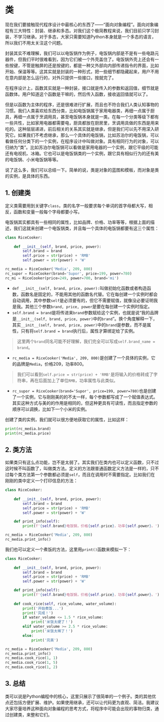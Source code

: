 # 类

现在我们要接触现代程序设计中最核心的东西了——“面向对象编程”。面向对象编程有三大特性：封装、继承和多态。对我们这个极简教程来说，我们目前只学习封装，不学习继承。对于多态，大家只需要知道Python本身就是一个多态的语言，所以我们不用太关注这个问题。

封装其实不难理解，我们可以以电饭锅作为例子，电饭锅内部是不是有一些电路元器件，但我们平时很难看到，因为它们被一个外壳盖住了。电饭锅外壳上还会有一些按键，不管是触屏的还是按键的，都是一种又外部向内部传递指令的界面，比如开始、保温等等。这其实就是封装的一种形式，把一些细节都隐藏起来，用户不用在意内部是怎么运行的，对外只提供一些接口，按就完了。

在程序设计上，函数其实就是一种封装，接口就是传入的参数和返回值，细节就是函数体。用户知道这个函数是干嘛的，然后传入函数，接收返回值就可以了。

但是以函数为主体的程序，还是很难进行扩展，而且也不符合我们人类认知事物的习惯。我们人类喜欢给东西分类，比如电饭锅属于家用电器类，再细一点属于厨具，再细一点属于烹调用具，甚至电饭锅本身就是一类。在每一个分类等级下都有一些共性，比如家用电器都需要电，厨具都放在厨房里，烹调用具做的东西是用来吃的。这种层层递进，前后相关的关系其实就是继承，但是我们可以先不用深入研究它。如果我们不考虑继承，那么一个具体的电饭锅，比如苏泊尔的电饭锅，可以看做任何分类下的一个实例，在程序设计中叫做对象。具有相同行为的对象，可以归纳为“类”。比如苏泊尔电饭锅可以看做是家用电器的一个实例，跟它平级的可能还有电视机、冰箱。它也可以是电饭锅类的一个实例，跟它具有相似行为的还有美的电饭锅、小米电饭锅等等。

说了这么多，我们可以总结一下。简单的说，类是对象的蓝图和模板，而对象是类的实例，是具体的东西。

## 1. 创建类

定义类需要用到关键字`class`，类的名字一般要求每个单词的首字母都大写，相反，函数和变量一般每个字母都要小写。

电饭锅其实都具有一些相同的属性，比如品牌、价格、功率等等，根据上面的描述，我们这就来创建一个电饭锅类，并且每一个具体的电饭锅都要有这三个属性：

```python
class RiceCooker:
    
    def __init__(self, brand, price, power):
        self.brand = brand
        self.price = str(price) + 'RMB'
        self.power = str(power) + 'W'

rc_media = RiceCooker('Media', 209, 800)
rc_supor = RiceCooker(brand='Supor', price=199, power=780)
rc_mi = RiceCooker(price=249, power=700, brand='mi')
```

- `def __init__(self, brand, price, power):`叫做初始化函数或者构造函数，函数名是固定的，不能用其他的函数名代替。它在每创建一个实例时都会自动调用，其中参数`self`是必须要有的，但它不需要赋值，就像没必要证明我是我。其他三个参数`brand, price, power`是要在每创建一个实例时指定。
- `self.brand = brand`是将传进来`brand`参数赋给这个实例，也就是说“我的品牌是`__init__(self, brand, price, power)`中的`brand`”。换个角度解释一下，其实`__init__(self, brand, price, power)`中的`brand`是参数，而不是属性，只有将`self.brand = brand`执行后，属性才算绑定给了实例。

> 这里两个`brand`同名可能不好理解，我们完全可以写成`self.brand_name = brand`。

- `rc_media = RiceCooker('Media', 209, 800)`是创建了一个具体的实例，它的品牌是`Media`，价格209，功率800。

> 我们可以看到`self.price = str(price) + 'RMB'`是将输入的价格转成了字符串，再在后面加上了单位`RMB`，功率属性与此类似。

- `rc_supor = RiceCooker(brand='Supor', price=199, power=780)`也是创建了一个实例，它与刚刚美的的不太一样，每个参数都写成了一个赋值表达式。其实这种方式与美的的作用是相同的，但这种更具有可读性，而且指定参数的顺序可以调换，比如下一个小米的实例。

创建了类的实例，我们就可以很方便地获取它的属性，比如这样：
```python
print(rc_media.brand)
print(rc_media.price)
```

## 2. 类方法

如果类只有这么点功能，岂不是太弱了。其实我们在类内也可以定义函数，只不过这时候不叫函数了，叫做类方法。定义的方法跟普通函数定义方法是一样的，只不过每个类方法第一个参数都必须是`self`，而且在调用时不需要指定。比如我们在刚刚的类中定义一个打印信息的方法：

```python
class RiceCooker:
    
    def __init__(self, brand, price, power):
        self.brand = brand
        self.price = str(price) + 'RMB'
        self.power = str(power) + 'W'

    def print_info(self):
        print(f'{self.brand}电饭锅，价格{self.price}，功率{self.power}。')

rc_media = RiceCooker('Media', 209, 800)
rc_media.print_info()
```

我们也可以定义一个煮饭的方法，这里用`print()`函数来模拟一下：

```python
class RiceCooker:
    
    def __init__(self, brand, price, power):
        self.brand = brand
        self.price = str(price) + 'RMB'
        self.power = str(power) + 'W'

    def print_info(self):
        print(f'{self.brand}电饭锅，价格{self.price}，功率{self.power}。')
    
    def cook_rice(self, rice_volume, water_volume):
        print('开始煮饭...')
        print('完成！')
        if water_volume <= 1.5 * rice_volume:
            print('米饭太硬了！')
        elif water_volume >= 2.5 * rice_volume:
            print('米饭太稀了！')
        else:
            print('完美')

rc_media = RiceCooker('Media', 209, 800)
rc_media.print_info()
rc_media.cook_rice(1, 1)
rc_media.cook_rice(1, 5)
rc_media.cook_rice(1, 2)
```

## 3. 总结

类可以说是Python编程中的核心，这里只展示了很简单的一个例子。类的其他优点还包括方便扩展、维护。如果使用继承，还可以让代码更为直观、简洁。我建议大家尽量培养这种面向对象编程的思考方式，将程序中可能会出现的事物归类，通过创建类，来整和它们。